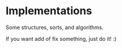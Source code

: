 # Implementations
 Some structures, sorts, and algorithms.
 
 If you want add of fix something, just do it! :)
